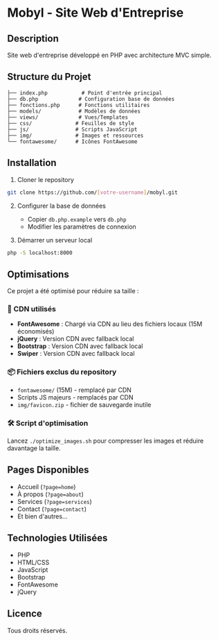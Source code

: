 # Mobyl - Site Web d'Entreprise

## Description
Site web d'entreprise développé en PHP avec architecture MVC simple.

## Structure du Projet
```
├── index.php           # Point d'entrée principal
├── db.php             # Configuration base de données
├── fonctions.php      # Fonctions utilitaires
├── models/            # Modèles de données
├── views/             # Vues/Templates
├── css/              # Feuilles de style
├── js/               # Scripts JavaScript
├── img/              # Images et ressources
└── fontawesome/      # Icônes FontAwesome
```

## Installation

1. Cloner le repository
```bash
git clone https://github.com/[votre-username]/mobyl.git
```

2. Configurer la base de données
   - Copier `db.php.example` vers `db.php`
   - Modifier les paramètres de connexion

3. Démarrer un serveur local
```bash
php -S localhost:8000
```

## Optimisations

Ce projet a été optimisé pour réduire sa taille :

### 🚀 CDN utilisés
- **FontAwesome** : Chargé via CDN au lieu des fichiers locaux (15M économisés)
- **jQuery** : Version CDN avec fallback local
- **Bootstrap** : Version CDN avec fallback local
- **Swiper** : Version CDN avec fallback local

### 📦 Fichiers exclus du repository
- `fontawesome/` (15M) - remplacé par CDN
- Scripts JS majeurs - remplacés par CDN
- `img/favicon.zip` - fichier de sauvegarde inutile

### 🛠️ Script d'optimisation
Lancez `./optimize_images.sh` pour compresser les images et réduire davantage la taille.

## Pages Disponibles
- Accueil (`?page=home`)
- À propos (`?page=about`)
- Services (`?page=services`)
- Contact (`?page=contact`)
- Et bien d'autres...

## Technologies Utilisées
- PHP
- HTML/CSS
- JavaScript
- Bootstrap
- FontAwesome
- jQuery

## Licence
Tous droits réservés.
